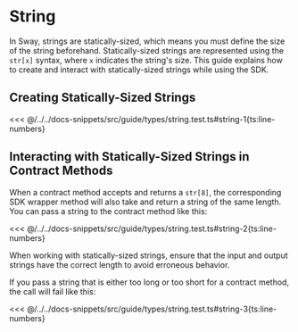 # String

In Sway, strings are statically-sized, which means you must define the size of the string beforehand. Statically-sized strings are represented using the `str[x]` syntax, where `x` indicates the string's size.
This guide explains how to create and interact with statically-sized strings while using the SDK.

## Creating Statically-Sized Strings

<<< @/../../docs-snippets/src/guide/types/string.test.ts#string-1{ts:line-numbers}

## Interacting with Statically-Sized Strings in Contract Methods

When a contract method accepts and returns a `str[8]`, the corresponding SDK wrapper method will also take and return a string of the same length. You can pass a string to the contract method like this:

<<< @/../../docs-snippets/src/guide/types/string.test.ts#string-2{ts:line-numbers}

When working with statically-sized strings, ensure that the input and output strings have the correct length to avoid erroneous behavior.

If you pass a string that is either too long or too short for a contract method, the call will fail like this:

<<< @/../../docs-snippets/src/guide/types/string.test.ts#string-3{ts:line-numbers}
